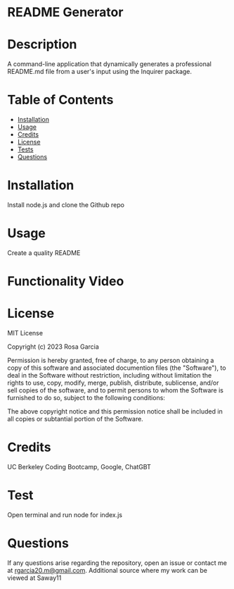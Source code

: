 # README Generator

# Description
A command-line application that dynamically generates a professional README.md file from a user's input using the Inquirer package.

# Table of Contents
- [Installation](#installation)
- [Usage](#usage)
- [Credits](#credits)
- [License](#license)
- [Tests](#tests)
- [Questions](#questions)

# Installation
Install node.js and clone the Github repo

# Usage
Create a quality README

# Functionality Video

# License
MIT License

Copyright (c) 2023 Rosa Garcia

Permission is hereby granted, free of charge, to any person obtaining a copy of this software and associated documention files (the "Software"), to deal in the Software without restriction, including without limitation the rights to use, copy, modify, merge, publish, distribute, sublicense, and/or sell copies of the software, and to permit persons to whom the Software is furnished to do so, subject to the following conditions:

The above copyright notice and this permission notice shall be included in all copies or subtantial portion of the Software.

# Credits
UC Berkeley Coding Bootcamp, Google, ChatGBT

# Test
Open terminal and run node for index.js

# Questions
If any questions arise regarding the repository, open an issue or contact me at rgarcia20.m@gmail.com. Additional source where my work can be viewed at Saway11